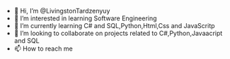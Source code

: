 - 👋 Hi, I’m @LivingstonTardzenyuy
- 👀 I’m interested in learning Software Engineering
- 🌱 I’m currently learning C# and SQL,Python,Html,Css and JavaScritp
- 💞️ I’m looking to collaborate on projects related to C#,Python,Javaacript and SQL
- 📫 How to reach me 

<!---
LivingstonTardzenyuy/LivingstonTardzenyuy is a ✨ special ✨ repository because its `README.md` (this file) appears on your GitHub profile.
You can click the Preview link to take a look at your changes.
--->

